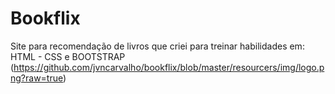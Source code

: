 # Bookflix
Site para recomendação de livros que criei para treinar habilidades em: HTML - CSS e BOOTSTRAP
(https://github.com/jvncarvalho/bookflix/blob/master/resourcers/img/logo.png?raw=true)

